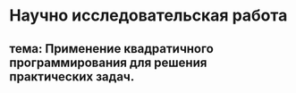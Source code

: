 # Научно исследовательская работа

## тема: Применение квадратичного программирования для решения практических задач.